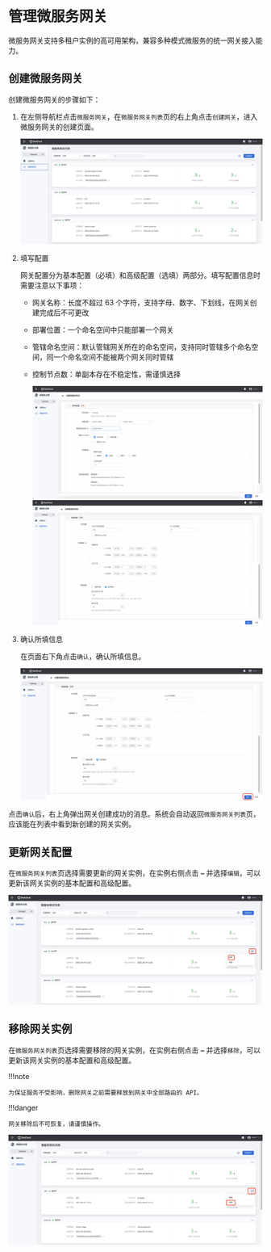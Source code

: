 # 管理微服务网关

微服务网关支持多租户实例的高可用架构，兼容多种模式微服务的统一网关接入能力。

## 创建微服务网关

创建微服务网关的步骤如下：

1. 在左侧导航栏点击`微服务网关`，在`微服务网关列表`页的右上角点击`创建网关`，进入微服务网关的创建页面。

    ![进入创建页面](imgs/enter-creation-page.png)

2. 填写配置

    网关配置分为基本配置（必填）和高级配置（选填）两部分。填写配置信息时需要注意以下事项：

    - 网关名称：长度不超过 63 个字符，支持字母、数字、下划线，在网关创建完成后不可更改
    - 部署位置：一个命名空间中只能部署一个网关
    - 管辖命名空间：默认管辖网关所在的命名空间，支持同时管辖多个命名空间，同一个命名空间不能被两个网关同时管辖
    - 控制节点数：单副本存在不稳定性，需谨慎选择

        ![填写基本配置](imgs/config.png)
        ![填写高级配置](imgs/advance-config.png)

3. 确认所填信息

    在页面右下角点击`确认`，确认所填信息。

    ![确认所填信息](imgs/confirm.png)

点击`确认`后，右上角弹出网关创建成功的消息。系统会自动返回`微服务网关列表`页，应该能在列表中看到新创建的网关实例。

## 更新网关配置

在`微服务网关列表`页选择需要更新的网关实例，在实例右侧点击 **`⋯`** 并选择`编辑`，可以更新该网关实例的基本配置和高级配置。

![更新网关](imgs/update.png)

## 移除网关实例

在`微服务网关列表`页选择需要移除的网关实例，在实例右侧点击 **`⋯`** 并选择`移除`，可以更新该网关实例的基本配置和高级配置。

!!!note
    
    为保证服务不受影响，删除网关之前需要释放到网关中全部路由的 API。

!!!danger
    
    网关移除后不可恢复，请谨慎操作。

![移除网关](imgs/delete.png)
